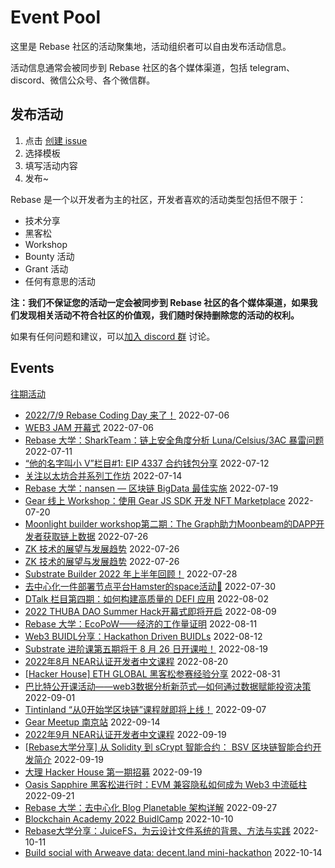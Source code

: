 # Event Pool

这里是 Rebase 社区的活动聚集地，活动组织者可以自由发布活动信息。

活动信息通常会被同步到 Rebase 社区的各个媒体渠道，包括 telegram、discord、微信公众号、各个微信群。

## 发布活动

1. 点击 [创建 issue](https://github.com/rebase-network/event-pool/issues/new/choose)
2. 选择模板
3. 填写活动内容
4. 发布~

Rebase 是一个以开发者为主的社区，开发者喜欢的活动类型包括但不限于：

- 技术分享
- 黑客松
- Workshop
- Bounty 活动
- Grant 活动
- 任何有意思的活动

**注：我们不保证您的活动一定会被同步到 Rebase 社区的各个媒体渠道，如果我们发现相关活动不符合社区的价值观，我们随时保持删除您的活动的权利。**

如果有任何问题和建议，可以[加入 discord 群](https://discord.gg/c6BfH8JQn6) 讨论。

## Events

[往期活动](./events.md)

- [2022/7/9 Rebase Coding Day 来了！](https://github.com/rebase-network/event-pool/issues/42) 2022-07-06
- [WEB3 JAM 开幕式](https://github.com/rebase-network/event-pool/issues/43) 2022-07-06
- [Rebase 大学：SharkTeam：链上安全角度分析 Luna/Celsius/3AC 暴雷问题](https://github.com/rebase-network/event-pool/issues/44) 2022-07-11
- [ “他的名字叫小 V”栏目#1: EIP 4337 合约钱包分享](https://github.com/rebase-network/event-pool/issues/45) 2022-07-12
- [关注以太坊合并系列工作坊](https://github.com/rebase-network/event-pool/issues/46) 2022-07-14
- [Rebase 大学：nansen — 区块链 BigData 最佳实施](https://github.com/rebase-network/event-pool/issues/47) 2022-07-19
- [Gear 线上 Workshop：使用 Gear JS SDK 开发 NFT Marketplace](https://github.com/rebase-network/event-pool/issues/48) 2022-07-20
- [Moonlight builder workshop第二期：The Graph助力Moonbeam的DAPP开发者获取链上数据](https://github.com/rebase-network/event-pool/issues/49) 2022-07-26
- [ZK 技术的展望与发展趋势](https://github.com/rebase-network/event-pool/issues/50) 2022-07-26
- [ZK 技术的展望与发展趋势](https://github.com/rebase-network/event-pool/issues/51) 2022-07-26
- [Substrate Builder 2022 年上半年回顾！](https://github.com/rebase-network/event-pool/issues/52) 2022-07-28
- [去中心化一件部署节点平台Hamster的space活动👏](https://github.com/rebase-network/event-pool/issues/53) 2022-07-30
- [DTalk 栏目第四期：如何构建高质量的 DEFI 应用](https://github.com/rebase-network/event-pool/issues/54) 2022-08-02
- [2022 THUBA DAO Summer Hack开幕式即将开启](https://github.com/rebase-network/event-pool/issues/55) 2022-08-09
- [Rebase 大学：EcoPoW——经济的工作量证明](https://github.com/rebase-network/event-pool/issues/56) 2022-08-11
- [Web3 BUIDL分享：Hackathon Driven BUIDLs](https://github.com/rebase-network/event-pool/issues/57) 2022-08-12
- [Substrate 进阶课第五期将于 8 月 26 日开课啦！](https://github.com/rebase-network/event-pool/issues/58) 2022-08-19
- [2022年8月 NEAR认证开发者中文课程](https://github.com/rebase-network/event-pool/issues/59) 2022-08-20
- [[Hacker House] ETH GLOBAL 黑客松参赛经验分享](https://github.com/rebase-network/event-pool/issues/60) 2022-08-31
- [巴比特公开课活动——web3数据分析新范式—如何通过数据赋能投资决策](https://github.com/rebase-network/event-pool/issues/61) 2022-09-01
- [Tintinland “从0开始学区块链”课程就即将上线！](https://github.com/rebase-network/event-pool/issues/62) 2022-09-07
- [Gear Meetup 南京站](https://github.com/rebase-network/event-pool/issues/63) 2022-09-14
- [2022年9月 NEAR认证开发者中文课程](https://github.com/rebase-network/event-pool/issues/64) 2022-09-19
- [[Rebase大学分享] 从 Solidity 到 sCrypt 智能合约： BSV 区块链智能合约开发简介](https://github.com/rebase-network/event-pool/issues/65) 2022-09-19
- [大理 Hacker House 第一期招募](https://github.com/rebase-network/event-pool/issues/66) 2022-09-19
- [Oasis Sapphire 黑客松进行时：EVM 兼容隐私如何成为 Web3 中流砥柱](https://github.com/rebase-network/event-pool/issues/67) 2022-09-21
- [Rebase 大学：去中心化 Blog Planetable 架构详解](https://github.com/rebase-network/event-pool/issues/68) 2022-09-27
- [Blockchain Academy 2022 BuidlCamp](https://github.com/rebase-network/event-pool/issues/69) 2022-10-10
- [Rebase大学分享：JuiceFS，为云设计文件系统的背景、方法与实践](https://github.com/rebase-network/event-pool/issues/70) 2022-10-11
- [Build social with Arweave data: decent.land mini-hackathon](https://github.com/rebase-network/event-pool/issues/71) 2022-10-14
